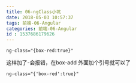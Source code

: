 ```yaml
---
title: 06-ngClass小坑
date: 2018-05-03 10:57:37
tags: 前端-06-Angular
categories: 前端-06-Angular
id : 1537686179626
---
```


```
ng-class="{box-red:true}"
```
这样加了-会报错，在box-add 外面加个引号就可以了

```
ng-class="{'box-red':true}"
```

